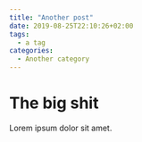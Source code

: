 ```yaml
---
title: "Another post"
date: 2019-08-25T22:10:26+02:00
tags:
  - a tag
categories:
  - Another category
---
```


# The big shit

Lorem ipsum dolor sit amet.
